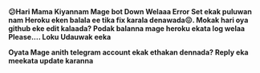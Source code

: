 <b>
😕Hari Mama Kiyannam  Mage bot Down Welaaa Error Set ekak puluwan nam Heroku eken balala ee tika fix karala denawada😖. Mokak hari oya github eke edit kalaada? Podak balanna mage heroku ekata log welaa  Please.... Loku Udauwak eeka

Oyata Mage anith telegram account ekak ethakan dennada? Reply eka meekata update karanna
<b/>
